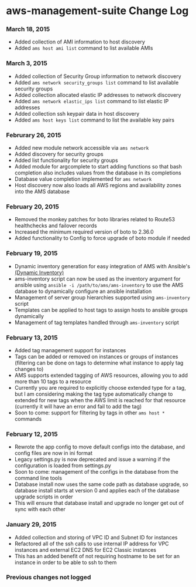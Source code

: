 aws-management-suite Change Log
===============================

### March 18, 2015
* Added collection of AMI information to host discovery
 * Added `ams host ami list` command to list available AMIs

### March 3, 2015
* Added collection of Security Group information to network discovery
 * Added `ams network security_groups list` command to list available security groups
* Added collection allocated elastic IP addresses to network discovery
 * Added `ams network elastic_ips list` command to list elastic IP addresses
* Added collection ssh keypair data in host discovery
 * Added `ams host keys list` command  to list the available key pairs

### Februrary 26, 2015
* Added new module network accessible via `ams network`
 * Added discovery for security groups
 * Added list functionality for security groups
* Added module for argcomplete to start adding functions so that bash completion also includes values from the database in its completions
 * Database value completion implemented for `ams network`
* Host discovery now also loads all AWS regions and availability zones into the AMS database

### February 20, 2015
* Removed the monkey patches for boto libraries related to Route53 healthchecks and failover records
* Increased the minimum required version of boto to 2.36.0
* Added functionality to Config to force upgrade of boto module if needed

### February 19, 2015

* Dynamic inventory generation for easy integration of AMS with Ansible's [(Dynamic Inventory)](http://docs.ansible.com/intro_dynamic_inventory.html)
 * ams-inventory script can now be used as the inventory argument for ansible using `ansible -i /path/to/ams/ams-inventory` to use the AMS database to dynamically configure an ansible installation 
 * Management of server group hierarchies supported using `ams-inventory` script
 * Templates can be applied to host tags to assign hosts to ansible groups dynamically
 * Management of tag templates handled through `ams-inventory` script


### February 13, 2015

* Added tag management support for instances
 * Tags can be added or removed on instances or groups of instances (filtering can be done on tags to determine what instance to apply tag changes to)
 * AMS supports extended tagging of AWS resources, allowing you to add more than 10 tags to a resource
  * Currently you are required to explicitly choose extended type for a tag, but I am considering making the tag type automatically change to extended for new tags when the AWS limit is reached for that resource (currently it will have an error and fail to add the tag) 
 * Soon to come: support for filtering by tags in other `ams host *` commands


### February 12, 2015

* Rewrote the app config to move default configs into the database, and config files are now in ini format
 * Legacy settings.py is now deprecated and issue a warning if the configuration is loaded from settings.py
 * Soon to come: management of the configs in the database from the command line tools
* Database install now uses the same code path as database upgrade, so database install starts at version 0 and applies each of the database upgrade scripts in order
 * This will ensure that database install and upgrade no longer get out of sync with each other



### January 29, 2015

* Added collection and storing of VPC ID and Subnet ID for instances  
* Refactored all of the ssh calls to use internal IP address for VPC instances and external EC2 DNS for EC2 Classic instances
 * This has an added benefit of not requiring hostname to be set for an instance in order to be able to ssh to them




### Previous changes not logged
